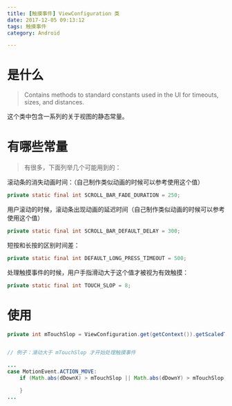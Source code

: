 ```yaml
---
title: [触摸事件] ViewConfiguration 类
date: 2017-12-05 09:13:12
tags: 触摸事件
category: Android

---
```



# 是什么

>Contains methods to standard constants used in the UI for timeouts, sizes, and distances.

这个类中包含一系列的关于视图的静态常量。

# 有哪些常量

>有很多，下面列举几个可能用到的：

滚动条的消失动画时间：（自己制作类似动画的时候可以参考使用这个值）

```java
private static final int SCROLL_BAR_FADE_DURATION = 250;
```

用户滚动的时候，滚动条出现动画的延迟时间（自己制作类似动画的时候可以参考使用这个值）

```java
private static final int SCROLL_BAR_DEFAULT_DELAY = 300;
```

短按和长按的区别时间差：

```java
private static final int DEFAULT_LONG_PRESS_TIMEOUT = 500;
```


处理触摸事件的时候，用户手指滑动大于这个值才被视为有效触摸：

```java
private static final int TOUCH_SLOP = 8;
```


# 使用

```java
private int mTouchSlop = ViewConfiguration.get(getContext()).getScaledTouchSlop();


// 例子：滑动大于 mTouchSlop 才开始处理触摸事件

...
case MotionEvent.ACTION_MOVE:
	if (Math.abs(dDownX) > mTouchSlop || Math.abs(dDownY) > mTouchSlop) {

	}
...
```




